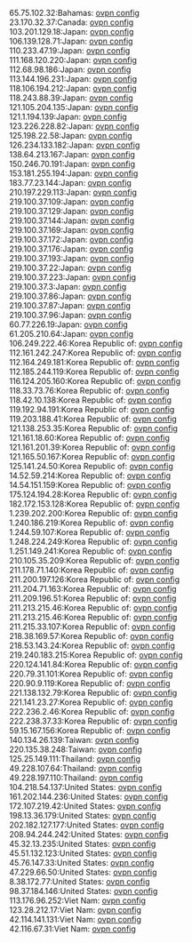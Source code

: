 65.75.102.32:Bahamas: [ovpn config](vpn/65_75_102_32.ovpn)  
23.170.32.37:Canada: [ovpn config](vpn/23_170_32_37.ovpn)  
103.201.129.18:Japan: [ovpn config](vpn/103_201_129_18.ovpn)  
106.139.128.71:Japan: [ovpn config](vpn/106_139_128_71.ovpn)  
110.233.47.19:Japan: [ovpn config](vpn/110_233_47_19.ovpn)  
111.168.120.220:Japan: [ovpn config](vpn/111_168_120_220.ovpn)  
112.68.98.186:Japan: [ovpn config](vpn/112_68_98_186.ovpn)  
113.144.196.231:Japan: [ovpn config](vpn/113_144_196_231.ovpn)  
118.106.194.212:Japan: [ovpn config](vpn/118_106_194_212.ovpn)  
118.243.88.39:Japan: [ovpn config](vpn/118_243_88_39.ovpn)  
121.105.204.135:Japan: [ovpn config](vpn/121_105_204_135.ovpn)  
121.1.194.139:Japan: [ovpn config](vpn/121_1_194_139.ovpn)  
123.226.228.82:Japan: [ovpn config](vpn/123_226_228_82.ovpn)  
125.198.22.58:Japan: [ovpn config](vpn/125_198_22_58.ovpn)  
126.234.133.182:Japan: [ovpn config](vpn/126_234_133_182.ovpn)  
138.64.213.167:Japan: [ovpn config](vpn/138_64_213_167.ovpn)  
150.246.70.191:Japan: [ovpn config](vpn/150_246_70_191.ovpn)  
153.181.255.194:Japan: [ovpn config](vpn/153_181_255_194.ovpn)  
183.77.23.144:Japan: [ovpn config](vpn/183_77_23_144.ovpn)  
210.197.229.113:Japan: [ovpn config](vpn/210_197_229_113.ovpn)  
219.100.37.109:Japan: [ovpn config](vpn/219_100_37_109.ovpn)  
219.100.37.129:Japan: [ovpn config](vpn/219_100_37_129.ovpn)  
219.100.37.144:Japan: [ovpn config](vpn/219_100_37_144.ovpn)  
219.100.37.169:Japan: [ovpn config](vpn/219_100_37_169.ovpn)  
219.100.37.172:Japan: [ovpn config](vpn/219_100_37_172.ovpn)  
219.100.37.176:Japan: [ovpn config](vpn/219_100_37_176.ovpn)  
219.100.37.193:Japan: [ovpn config](vpn/219_100_37_193.ovpn)  
219.100.37.22:Japan: [ovpn config](vpn/219_100_37_22.ovpn)  
219.100.37.223:Japan: [ovpn config](vpn/219_100_37_223.ovpn)  
219.100.37.3:Japan: [ovpn config](vpn/219_100_37_3.ovpn)  
219.100.37.86:Japan: [ovpn config](vpn/219_100_37_86.ovpn)  
219.100.37.87:Japan: [ovpn config](vpn/219_100_37_87.ovpn)  
219.100.37.96:Japan: [ovpn config](vpn/219_100_37_96.ovpn)  
60.77.226.19:Japan: [ovpn config](vpn/60_77_226_19.ovpn)  
61.205.210.64:Japan: [ovpn config](vpn/61_205_210_64.ovpn)  
106.249.222.46:Korea Republic of: [ovpn config](vpn/106_249_222_46.ovpn)  
112.161.242.247:Korea Republic of: [ovpn config](vpn/112_161_242_247.ovpn)  
112.164.249.181:Korea Republic of: [ovpn config](vpn/112_164_249_181.ovpn)  
112.185.244.119:Korea Republic of: [ovpn config](vpn/112_185_244_119.ovpn)  
116.124.205.160:Korea Republic of: [ovpn config](vpn/116_124_205_160.ovpn)  
118.33.73.76:Korea Republic of: [ovpn config](vpn/118_33_73_76.ovpn)  
118.42.10.138:Korea Republic of: [ovpn config](vpn/118_42_10_138.ovpn)  
119.192.94.191:Korea Republic of: [ovpn config](vpn/119_192_94_191.ovpn)  
119.203.188.41:Korea Republic of: [ovpn config](vpn/119_203_188_41.ovpn)  
121.138.253.35:Korea Republic of: [ovpn config](vpn/121_138_253_35.ovpn)  
121.161.18.60:Korea Republic of: [ovpn config](vpn/121_161_18_60.ovpn)  
121.161.201.39:Korea Republic of: [ovpn config](vpn/121_161_201_39.ovpn)  
121.165.50.167:Korea Republic of: [ovpn config](vpn/121_165_50_167.ovpn)  
125.141.24.50:Korea Republic of: [ovpn config](vpn/125_141_24_50.ovpn)  
14.52.59.214:Korea Republic of: [ovpn config](vpn/14_52_59_214.ovpn)  
14.54.151.159:Korea Republic of: [ovpn config](vpn/14_54_151_159.ovpn)  
175.124.194.28:Korea Republic of: [ovpn config](vpn/175_124_194_28.ovpn)  
182.172.153.128:Korea Republic of: [ovpn config](vpn/182_172_153_128.ovpn)  
1.239.202.200:Korea Republic of: [ovpn config](vpn/1_239_202_200.ovpn)  
1.240.186.219:Korea Republic of: [ovpn config](vpn/1_240_186_219.ovpn)  
1.244.59.107:Korea Republic of: [ovpn config](vpn/1_244_59_107.ovpn)  
1.248.224.249:Korea Republic of: [ovpn config](vpn/1_248_224_249.ovpn)  
1.251.149.241:Korea Republic of: [ovpn config](vpn/1_251_149_241.ovpn)  
210.105.35.209:Korea Republic of: [ovpn config](vpn/210_105_35_209.ovpn)  
211.178.71.140:Korea Republic of: [ovpn config](vpn/211_178_71_140.ovpn)  
211.200.197.126:Korea Republic of: [ovpn config](vpn/211_200_197_126.ovpn)  
211.204.71.163:Korea Republic of: [ovpn config](vpn/211_204_71_163.ovpn)  
211.209.196.51:Korea Republic of: [ovpn config](vpn/211_209_196_51.ovpn)  
211.213.215.46:Korea Republic of: [ovpn config](vpn/211_213_215_46.ovpn)  
211.213.215.46:Korea Republic of: [ovpn config](vpn/211_213_215_46.ovpn)  
211.215.33.107:Korea Republic of: [ovpn config](vpn/211_215_33_107.ovpn)  
218.38.169.57:Korea Republic of: [ovpn config](vpn/218_38_169_57.ovpn)  
218.53.143.24:Korea Republic of: [ovpn config](vpn/218_53_143_24.ovpn)  
219.240.183.215:Korea Republic of: [ovpn config](vpn/219_240_183_215.ovpn)  
220.124.141.84:Korea Republic of: [ovpn config](vpn/220_124_141_84.ovpn)  
220.79.31.101:Korea Republic of: [ovpn config](vpn/220_79_31_101.ovpn)  
220.90.9.119:Korea Republic of: [ovpn config](vpn/220_90_9_119.ovpn)  
221.138.132.79:Korea Republic of: [ovpn config](vpn/221_138_132_79.ovpn)  
221.141.23.27:Korea Republic of: [ovpn config](vpn/221_141_23_27.ovpn)  
222.236.2.46:Korea Republic of: [ovpn config](vpn/222_236_2_46.ovpn)  
222.238.37.33:Korea Republic of: [ovpn config](vpn/222_238_37_33.ovpn)  
59.15.167.156:Korea Republic of: [ovpn config](vpn/59_15_167_156.ovpn)  
140.134.26.139:Taiwan: [ovpn config](vpn/140_134_26_139.ovpn)  
220.135.38.248:Taiwan: [ovpn config](vpn/220_135_38_248.ovpn)  
125.25.149.111:Thailand: [ovpn config](vpn/125_25_149_111.ovpn)  
49.228.107.64:Thailand: [ovpn config](vpn/49_228_107_64.ovpn)  
49.228.197.110:Thailand: [ovpn config](vpn/49_228_197_110.ovpn)  
104.218.54.137:United States: [ovpn config](vpn/104_218_54_137.ovpn)  
161.202.144.236:United States: [ovpn config](vpn/161_202_144_236.ovpn)  
172.107.219.42:United States: [ovpn config](vpn/172_107_219_42.ovpn)  
198.13.36.179:United States: [ovpn config](vpn/198_13_36_179.ovpn)  
202.182.127.177:United States: [ovpn config](vpn/202_182_127_177.ovpn)  
208.94.244.242:United States: [ovpn config](vpn/208_94_244_242.ovpn)  
45.32.13.235:United States: [ovpn config](vpn/45_32_13_235.ovpn)  
45.51.132.123:United States: [ovpn config](vpn/45_51_132_123.ovpn)  
45.76.147.33:United States: [ovpn config](vpn/45_76_147_33.ovpn)  
47.229.66.50:United States: [ovpn config](vpn/47_229_66_50.ovpn)  
8.38.172.77:United States: [ovpn config](vpn/8_38_172_77.ovpn)  
98.37.184.146:United States: [ovpn config](vpn/98_37_184_146.ovpn)  
113.176.96.252:Viet Nam: [ovpn config](vpn/113_176_96_252.ovpn)  
123.28.212.17:Viet Nam: [ovpn config](vpn/123_28_212_17.ovpn)  
42.114.141.131:Viet Nam: [ovpn config](vpn/42_114_141_131.ovpn)  
42.116.67.31:Viet Nam: [ovpn config](vpn/42_116_67_31.ovpn)  
